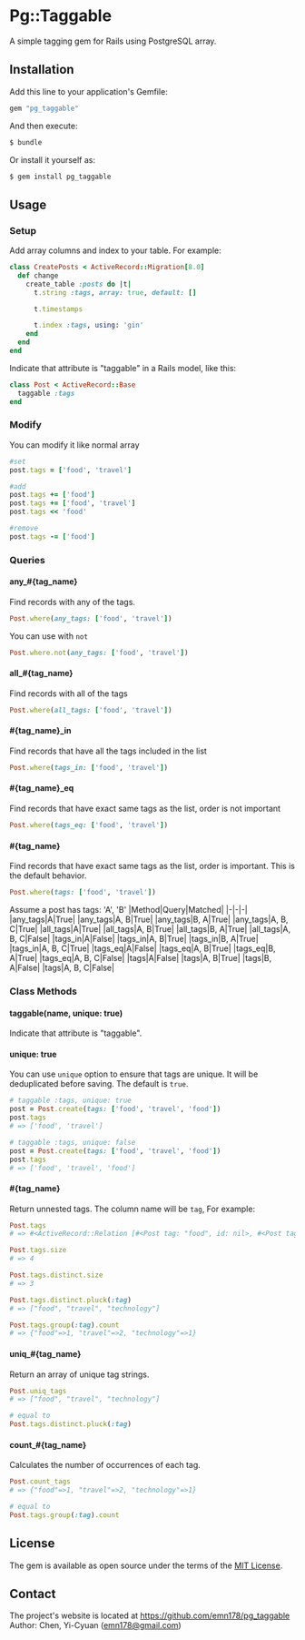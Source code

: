 # Pg::Taggable
A simple tagging gem for Rails using PostgreSQL array.

## Installation
Add this line to your application's Gemfile:

```ruby
gem "pg_taggable"
```

And then execute:
```bash
$ bundle
```

Or install it yourself as:
```bash
$ gem install pg_taggable
```

## Usage
### Setup
Add array columns and index to your table. For example:
```Ruby
class CreatePosts < ActiveRecord::Migration[8.0]
  def change
    create_table :posts do |t|
      t.string :tags, array: true, default: []

      t.timestamps

      t.index :tags, using: 'gin'
    end
  end
end
```

Indicate that attribute is "taggable" in a Rails model, like this:
```Ruby
class Post < ActiveRecord::Base
  taggable :tags
end
```

### Modify
You can modify it like normal array
```Ruby
#set
post.tags = ['food', 'travel']

#add
post.tags += ['food']
post.tags += ['food', 'travel']
post.tags << 'food'

#remove
post.tags -= ['food']
```

### Queries
#### any_#{tag_name}
Find records with any of the tags.
```Ruby
Post.where(any_tags: ['food', 'travel'])
```

You can use with `not`
```Ruby
Post.where.not(any_tags: ['food', 'travel'])
```

#### all_#{tag_name}
Find records with all of the tags
```Ruby
Post.where(all_tags: ['food', 'travel'])
```

#### #{tag_name}_in
Find records that have all the tags included in the list
```Ruby
Post.where(tags_in: ['food', 'travel'])
```

#### #{tag_name}_eq
Find records that have exact same tags as the list, order is not important
```Ruby
Post.where(tags_eq: ['food', 'travel'])
```

#### #{tag_name}
Find records that have exact same tags as the list, order is important. This is the default behavior.
```Ruby
Post.where(tags: ['food', 'travel'])
```

Assume a post has tags: 'A', 'B'
|Method|Query|Matched|
|-|-|-|
|any_tags|A|True|
|any_tags|A, B|True|
|any_tags|B, A|True|
|any_tags|A, B, C|True|
|all_tags|A|True|
|all_tags|A, B|True|
|all_tags|B, A|True|
|all_tags|A, B, C|False|
|tags_in|A|False|
|tags_in|A, B|True|
|tags_in|B, A|True|
|tags_in|A, B, C|True|
|tags_eq|A|False|
|tags_eq|A, B|True|
|tags_eq|B, A|True|
|tags_eq|A, B, C|False|
|tags|A|False|
|tags|A, B|True|
|tags|B, A|False|
|tags|A, B, C|False|

### Class Methods
#### taggable(name, unique: true)
Indicate that attribute is "taggable".

#### unique: true
You can use `unique` option to ensure that tags are unique. It will be deduplicated before saving. The default is `true`.

```Ruby
# taggable :tags, unique: true
post = Post.create(tags: ['food', 'travel', 'food'])
post.tags
# => ['food', 'travel']

# taggable :tags, unique: false
post = Post.create(tags: ['food', 'travel', 'food'])
post.tags
# => ['food', 'travel', 'food']
```

#### #{tag_name}
Return unnested tags. The column name will be `tag`, For example:
```Ruby
Post.tags
# => #<ActiveRecord::Relation [#<Post tag: "food", id: nil>, #<Post tag: "travel", id: nil>, #<Post tag: "travel", id: nil>, #<Post tag: "technology", id: nil>]>

Post.tags.size
# => 4

Post.tags.distinct.size
# => 3

Post.tags.distinct.pluck(:tag)
# => ["food", "travel", "technology"]

Post.tags.group(:tag).count
# => {"food"=>1, "travel"=>2, "technology"=>1}
```

#### uniq_#{tag_name}
Return an array of unique tag strings.
```Ruby
Post.uniq_tags
# => ["food", "travel", "technology"]

# equal to
Post.tags.distinct.pluck(:tag)
```

#### count_#{tag_name}
Calculates the number of occurrences of each tag.
```Ruby
Post.count_tags
# => {"food"=>1, "travel"=>2, "technology"=>1}

# equal to
Post.tags.group(:tag).count
```

## License
The gem is available as open source under the terms of the [MIT License](https://opensource.org/licenses/MIT).

## Contact
The project's website is located at https://github.com/emn178/pg_taggable  
Author: Chen, Yi-Cyuan (emn178@gmail.com)
